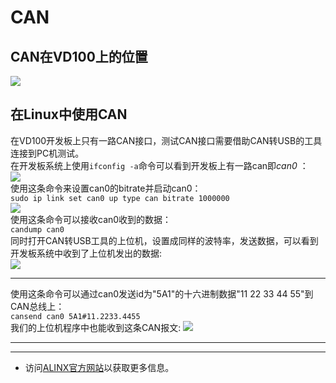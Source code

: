 # CAN
## CAN在VD100上的位置
![](../images/32.png)
## 在Linux中使用CAN
在VD100开发板上只有一路CAN接口，测试CAN接口需要借助CAN转USB的工具连接到PC机测试。\
在开发板系统上使用`ifconfig -a`命令可以看到开发板上有一路can即*can0* ：\
![](../images/33.png)\
使用这条命令来设置can0的bitrate并启动can0：\
`sudo ip link set can0 up type can bitrate 1000000`\
![](../images/34.png)\
使用这条命令可以接收can0收到的数据：\
`candump can0`\
同时打开CAN转USB工具的上位机，设置成同样的波特率，发送数据，可以看到开发板系统中收到了上位机发出的数据: \
![](../images/35.png)

---
使用这条命令可以通过can0发送id为\"5A1\"的十六进制数据\"11 22 33 44 55\"到CAN总线上：\
`cansend can0 5A1#11.2233.4455`\
我们的上位机程序中也能收到这条CAN报文:
![](../images/36.png)

---
---
- 访问[ALINX官方网站](https://www.alinx.com)以获取更多信息。
